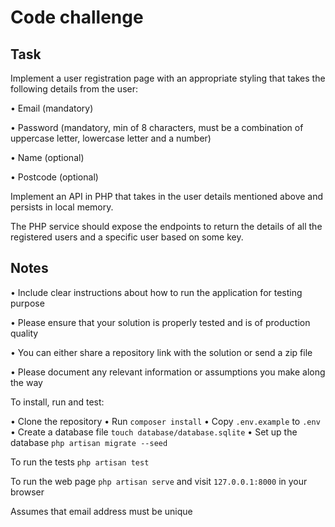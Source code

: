Code challenge
==============

Task
----
Implement a user registration page with an appropriate styling that takes the following
details from the user:

• Email (mandatory)

• Password (mandatory, min of 8 characters, must be a combination of uppercase
letter, lowercase letter and a number)

• Name (optional)

• Postcode (optional)

Implement an API in PHP that takes in the user details mentioned above and persists in local
memory.

The PHP service should expose the endpoints to return the details of all the registered users
and a specific user based on some key.

Notes
-----
• Include clear instructions about how to run the application for testing purpose

• Please ensure that your solution is properly tested and is of production quality

• You can either share a repository link with the solution or send a zip file

• Please document any relevant information or assumptions you make along the way


To install, run and test:

• Clone the repository
• Run `composer install`
• Copy `.env.example` to `.env`
• Create a database file `touch database/database.sqlite`
• Set up the database `php artisan migrate --seed`

To run the tests `php artisan test`

To run the web page `php artisan serve` and visit `127.0.0.1:8000` in your browser


Assumes that email address must be unique
